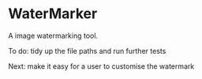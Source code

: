 # WaterMarker

A image watermarking tool.

To do: tidy up the file paths and run further tests

Next: make it easy for a user to customise the watermark